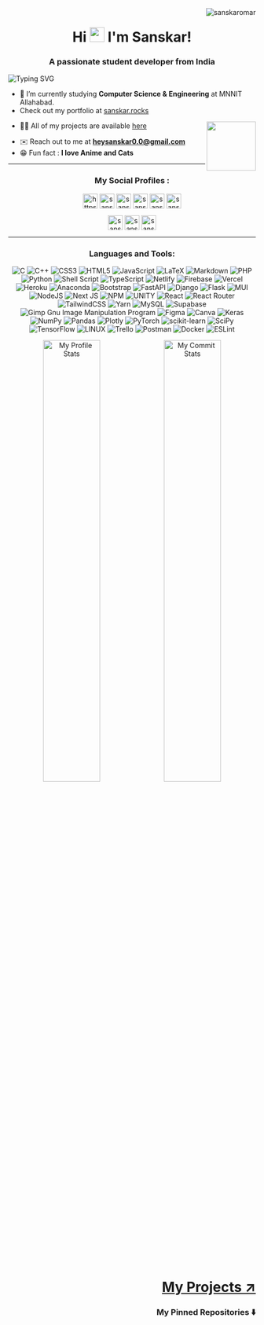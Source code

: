 <!-- title -->
<img align="right" src="https://komarev.com/ghpvc/?username=sanskaromar&color=00BB00&label=Profile+Views&style=flat" alt="sanskaromar" /> 
<h1 align="center">Hi  <img src="https://media.giphy.com/media/hvRJCLFzcasrR4ia7z/giphy.gif" width="30"> I'm Sanskar!</h1>
<h3 align="center">A passionate student developer from India</h3>

<!-- typing svg -->
![Typing SVG](https://readme-typing-svg.herokuapp.com/?center=true&vCenter=true&width=1000&height=69&font=Comfortaa&color=20C20E&lines=Namaste+🙏;Check+out+my+Pinned+Repositories;Connect+with+me+for+Collaboration;Ask+me+about+anything,+I+am+happy+to+help;I+believe+in+cat+supremacy+:+\);)

<!-- visitor count 
<p align="right"> <img src="https://komarev.com/ghpvc/?username=sanskaromar&color=00BB00&label=Profile+Views&style=flat" alt="sanskaromar" /> </p>
-->
<!-- intro/ about -->
- 🏫 I’m currently studying **Computer Science & Engineering** at MNNIT Allahabad.
- Check out my portfolio at [sanskar.rocks](https://sanskar.rocks/)
<img align="right" src="https://media.giphy.com/media/cKc0u9hyvZEOjD8V08/giphy.gif" width="100" />

- 👨‍💻 All of my projects are available [here](https://sanskaromar.github.io/MyProjects/)
<!--
- 👯 I’m looking to collaborate on []()

- 🤝 I’m looking for help with [3](a3)
 -->
<!--
- 📝 I regularly write articles on [8](8)

- 💬 Ask me about **5**
-->
- ✉️ Reach out to me at **heysanskar0.0@gmail.com**
- 😁 Fun fact : **I love Anime and Cats**
<!--
- 📄 Know about my experiences [9](9)
-->


***

<!-- Contact me -->

<h3 align="center">My Social Profiles :</h3>
<div align="center" width="560px>
               
<a href="https://www.linkedin.com/in/sanskaromar-/" target="blank"><img align="center" src="https://www.vectorlogo.zone/logos/linkedin/linkedin-icon.svg" alt="https://www.linkedin.com/in/sanskaromar-/" height="30" width="30" /></a> 
<a href="https://twitter.com/sanskaromar_" target="blank"><img align="center" src="https://www.vectorlogo.zone/logos/twitter/twitter-tile.svg" alt="sanskaromar_" height="30" width="30" /></a> 
<a href="https://fb.com/sanskar.omar.7" target="blank"><img align="center" src="https://www.vectorlogo.zone/logos/facebook/facebook-tile.svg" alt="sanskar.omar.7" height="30" width="30" /></a>
<a href="https://instagram.com/sanskar_omar" target="blank"><img align="center" src="https://www.vectorlogo.zone/logos/instagram/instagram-icon.svg" alt="sanskar_omar" height="30" width="30" /></a>
<a href="https://gitlab.com/sanskar_omar" target="blank"><img align="center" src="https://www.vectorlogo.zone/logos/gitlab/gitlab-tile.svg" alt="sanskar_omar" height="30" width="30" /></a>
<a href="https://www.kaggle.com/sanskaromar7/" target="blank"><img align="center" src="https://www.vectorlogo.zone/logos/kaggle/kaggle-icon.svg" alt="sanskaromar7" height="30" width="30" /></a>


<a href="https://leetcode.com/sanskar_omar/" target="blank"><img align="center" src="https://cdn.jsdelivr.net/npm/simple-icons@3.0.1/icons/leetcode.svg" alt="sanskar_omar" height="30" width="30" /></a>
<a href="https://codeforces.com/profile/sanskar_omar" target="blank"><img align="center" src="https://cdn.jsdelivr.net/npm/simple-icons@3.0.1/icons/codeforces.svg" alt="sanskar_omar" height="30" width="30" /></a>
<a href="https://www.codechef.com/users/sanskar_omar" target="blank"><img align="center" src="https://cdn.jsdelivr.net/npm/simple-icons@3.1.0/icons/codechef.svg" alt="sanskar_omar" height="30" width="30" /></a>
<!-- <a href="https://www.hackerrank.com/sanskar_omar" target="blank"><img align="center" src="https://cdn.jsdelivr.net/npm/simple-icons@3.0.1/icons/hackerrank.svg" alt="sanskar_omar" height="30" width="30" /></a> -->


</div>

***

<!-- Languages and tools -->
<h3 align="center">Languages and Tools:</h3>                              

<div align="center"> 

<img alt='C' src='https://img.shields.io/badge/c-%2300599C.svg?style=for-the-badge&logo=c&logoColor=white'> <img alt='C++' src='https://img.shields.io/badge/c++-%2300599C.svg?style=for-the-badge&logo=c%2B%2B&logoColor=white'> <img alt='CSS3' src='https://img.shields.io/badge/css3-%231572B6.svg?style=for-the-badge&logo=css3&logoColor=white'> <img alt='HTML5' src='https://img.shields.io/badge/html5-%23E34F26.svg?style=for-the-badge&logo=html5&logoColor=white'> <img alt='JavaScript' src='https://img.shields.io/badge/javascript-%23323330.svg?style=for-the-badge&logo=javascript&logoColor=%23F7DF1E'> <img alt='LaTeX' src='https://img.shields.io/badge/latex-%23008080.svg?style=for-the-badge&logo=latex&logoColor=white'> <img alt='Markdown' src='https://img.shields.io/badge/markdown-%23000000.svg?style=for-the-badge&logo=markdown&logoColor=white'> <img alt='PHP' src='https://img.shields.io/badge/php-%23777BB4.svg?style=for-the-badge&logo=php&logoColor=white'> <img alt='Python' src='https://img.shields.io/badge/python-3670A0?style=for-the-badge&logo=python&logoColor=ffdd54'> <img alt='Shell Script' src='https://img.shields.io/badge/shell_script-%23121011.svg?style=for-the-badge&logo=gnu-bash&logoColor=white'> <img alt='TypeScript' src='https://img.shields.io/badge/typescript-%23007ACC.svg?style=for-the-badge&logo=typescript&logoColor=white'> <img alt='Netlify' src='https://img.shields.io/badge/netlify-%23000000.svg?style=for-the-badge&logo=netlify&logoColor=#00C7B7'> <img alt='Firebase' src='https://img.shields.io/badge/firebase-%23039BE5.svg?style=for-the-badge&logo=firebase'> <img alt='Vercel' src='https://img.shields.io/badge/vercel-%23000000.svg?style=for-the-badge&logo=vercel&logoColor=white'> <img alt='Heroku' src='https://img.shields.io/badge/heroku-%23430098.svg?style=for-the-badge&logo=heroku&logoColor=white'> <img alt='Anaconda' src='https://img.shields.io/badge/Anaconda-%2344A833.svg?style=for-the-badge&logo=anaconda&logoColor=white'> <img alt='Bootstrap' src='https://img.shields.io/badge/bootstrap-%23563D7C.svg?style=for-the-badge&logo=bootstrap&logoColor=white'> <img alt='FastAPI' src='https://img.shields.io/badge/FastAPI-005571?style=for-the-badge&logo=fastapi'> <img alt='Django' src='https://img.shields.io/badge/django-%23092E20.svg?style=for-the-badge&logo=django&logoColor=white'> <img alt='Flask' src='https://img.shields.io/badge/flask-%23000.svg?style=for-the-badge&logo=flask&logoColor=white'> <img alt='MUI' src='https://img.shields.io/badge/MUI-%230081CB.svg?style=for-the-badge&logo=material-ui&logoColor=white'> <img alt='NodeJS' src='https://img.shields.io/badge/node.js-6DA55F?style=for-the-badge&logo=node.js&logoColor=white'> <img alt='Next JS' src='https://img.shields.io/badge/Next-black?style=for-the-badge&logo=next.js&logoColor=white'> <img alt='NPM' src='https://img.shields.io/badge/NPM-%23000000.svg?style=for-the-badge&logo=npm&logoColor=white'> <img alt='UNITY' src='https://img.shields.io/badge/Unity-%2320232a.svg?style=for-the-badge&logo=unity&logoColor=white'> <img alt='React' src='https://img.shields.io/badge/react-%2320232a.svg?style=for-the-badge&logo=react&logoColor=%2361DAFB'> <img alt='React Router' src='https://img.shields.io/badge/React_Router-CA4245?style=for-the-badge&logo=react-router&logoColor=white'> <img alt='TailwindCSS' src='https://img.shields.io/badge/tailwindcss-%2338B2AC.svg?style=for-the-badge&logo=tailwind-css&logoColor=white'> <img alt='Yarn' src='https://img.shields.io/badge/yarn-%232C8EBB.svg?style=for-the-badge&logo=yarn&logoColor=white'> <img alt='MySQL' src='https://img.shields.io/badge/mysql-%2300f.svg?style=for-the-badge&logo=mysql&logoColor=white'> 	<img alt='Supabase' src='https://img.shields.io/badge/Supabase-3ECF8E?style=for-the-badge&logo=supabase&logoColor=white'> <img alt='Gimp Gnu Image Manipulation Program' src='https://img.shields.io/badge/Gimp-657D8B?style=for-the-badge&logo=gimp&logoColor=FFFFFF'> 	<img alt='Figma' src='https://img.shields.io/badge/figma-%23F24E1E.svg?style=for-the-badge&logo=figma&logoColor=white'> <img alt='Canva' src='https://img.shields.io/badge/Canva-%2300C4CC.svg?style=for-the-badge&logo=Canva&logoColor=white'> <img alt='Keras' src='https://img.shields.io/badge/Keras-%23D00000.svg?style=for-the-badge&logo=Keras&logoColor=white'> <img alt='NumPy' src='https://img.shields.io/badge/numpy-%23013243.svg?style=for-the-badge&logo=numpy&logoColor=white'> <img alt='Pandas' src='https://img.shields.io/badge/pandas-%23150458.svg?style=for-the-badge&logo=pandas&logoColor=white'> <img alt='Plotly' src='https://img.shields.io/badge/Plotly-%233F4F75.svg?style=for-the-badge&logo=plotly&logoColor=white'> <img alt='PyTorch' src='https://img.shields.io/badge/PyTorch-%23EE4C2C.svg?style=for-the-badge&logo=PyTorch&logoColor=white'> <img alt='scikit-learn' src='https://img.shields.io/badge/scikit--learn-%23F7931E.svg?style=for-the-badge&logo=scikit-learn&logoColor=white'> <img alt='SciPy' src='https://img.shields.io/badge/SciPy-%230C55A5.svg?style=for-the-badge&logo=scipy&logoColor=%white'> <img alt='TensorFlow' src='https://img.shields.io/badge/TensorFlow-%23FF6F00.svg?style=for-the-badge&logo=TensorFlow&logoColor=white'> <img alt='LINUX' src='https://img.shields.io/badge/Linux-FCC624?style=for-the-badge&logo=linux&logoColor=black'> <img alt='Trello' src='https://img.shields.io/badge/Trello-%23026AA7.svg?style=for-the-badge&logo=Trello&logoColor=white'> <img alt='Postman' src='https://img.shields.io/badge/Postman-FF6C37?style=for-the-badge&logo=postman&logoColor=white'> <img alt='Docker' src='https://img.shields.io/badge/docker-%230db7ed.svg?style=for-the-badge&logo=docker&logoColor=white'> <img alt='ESLint' src='https://img.shields.io/badge/ESLint-4B3263?style=for-the-badge&logo=eslint&logoColor=white'>

<!--
<a href="https://www.cprogramming.com/" target="_blank"> <img src="https://raw.githubusercontent.com/devicons/devicon/master/icons/c/c-original.svg" alt="c" width="40" height="40"/> </a>
<a href="https://www.w3schools.com/cpp/" target="_blank"> <img src="https://raw.githubusercontent.com/devicons/devicon/master/icons/cplusplus/cplusplus-original.svg" alt="cplusplus" width="40" height="40"/>
</a> <a href="https://www.python.org" target="_blank"> <img src="https://raw.githubusercontent.com/devicons/devicon/master/icons/python/python-original.svg" alt="python" width="40" height="40"/> </a>
-->
<!-- <a href="" target="_blank"> <img src="https://raw.githubusercontent.com/devicons/devicon/master/icons/java/java-original.svg" alt="java" width="40" height="40"/> </a> -->
<!--
<a href="" target="_blank"> <img src="https://www.vectorlogo.zone/logos/reactjs/reactjs-icon.svg" alt="React" width="40" height="40"/> </a>
<a href="https://www.w3schools.com/css/" target="_blank"> <img src="https://raw.githubusercontent.com/devicons/devicon/master/icons/css3/css3-original-wordmark.svg" alt="css3" width="40" height="40"/> </a>
<a href="" target="_blank"> <img src="https://www.vectorlogo.zone/logos/javascript/javascript-icon.svg" alt="JavaScript" width="40" height="40"/> </a>
<a href="https://www.linux.org/" target="_blank"> <img src="https://raw.githubusercontent.com/devicons/devicon/master/icons/linux/linux-original.svg" alt="linux" width="40" height="40"/> </a>
<a href="https://git-scm.com/" target="_blank" > <img src="https://www.vectorlogo.zone/logos/git-scm/git-scm-icon.svg" alt="git" width="40" height="40"/> </a>
<a href="https://unity.com/" target="_blank"> <img src="https://www.vectorlogo.zone/logos/unity3d/unity3d-icon.svg" alt="unity" width="40" height="40"/></a>
<a href="#" target="_blank"> <img src="https://www.vectorlogo.zone/logos/opencv/opencv-icon.svg" alt="unity" width="40" height="40"/></a>
-->
                                                                                                                                                      
<!-- tools/language addition format
<a href="https://www.w3schools.com/cs/" target="_blank"> <img src="https://raw.githubusercontent.com/devicons/devicon/master/icons/csharp/csharp-original.svg" alt="csharp" width="40" height="40"/> </a> 
-->

</div>


<!-- language stats
<div align="center">
<img align="center" src="https://github-readme-stats.vercel.app/api/top-langs?username=sanskaromar&show_icons=true&locale=en&layout=compact&hide_border=true&theme=tokyonight&count_private=true&langs_count=10" alt="sanskaromar" />
</div>
-->

<!-- profile stats -->

<div align="center">

<img width="48%" src="https://github-readme-stats.vercel.app/api?username=sanskaromar&show_icons=true&theme=tokyonight&hide_border=false&count_private=true" alt="My Profile Stats" />
<img width="48%" src="https://github-readme-streak-stats.herokuapp.com/?user=sanskaromar&hide_border=false&theme=tokyonight" alt="My Commit Stats" />
 
                                                                                                                                                  
  <!-- format for custum parameter with gradiant
theme 1: pink
                                                                                                                                                  
[![Sanskar's GitHub stats](https://github-readme-stats.vercel.app/api?username=sanskaromar&hide=contribs&show_icons=true&title_color=FFFFFF&text_color=DDDDDD&icon_color=DDDD00&bg_color=45,6F2232,950740,C3073F)](https://github.com/anuraghazra/github-readme-stats)
theme 2: black & purple
<img align="center" src="https://github-readme-stats.vercel.app/api?username=sanskaromar&include_all_commits=true&count_private=true&show_icons=true&line_height=25&title_color=7A7ADB&icon_color=2234AE&text_color=D3D3D3&bg_color=0,000000,130F40" alt="Sanskar Omar - Github Stats">
theme 3:
![Sanskar's GitHub stats](https://github-readme-stats.vercel.app/api?username=sanskaromar&hide=contribs&show_icons=true&title_color=6655CF1&text_color=45A29E&icon_color=665CF1&bg_color=45,0B0C10,1F2833)
-->

</div>

<!-- 
#### What am i working on:
I'm just a beginner here exploring various technologies and getting started with open source. Currently i am focusing on Competivie Programming with C++ and python for developement.<br> 
```diff
I love connecting with different people so if you want to say hi, I'll be happy to meet you :)
```
Ps. Did you know this? ⬇️
<!-- quote
![Quote](https://github-readme-quotes.herokuapp.com/quote?animation=grow_out_in)
-->

<!-- diabled 2.0 REASON - NOT WORKING 
<p><img align="right" src="https://github-readme-quotes.herokuapp.com/quote?animation=grow_out_in&layout=samuel&theme=dark" alt="A quote should be here but as you can see it could not be loaded due to some issues. Try reloading the page." /></p>
-->






<!--
Here are some ideas to get you started:
- 🔭 I’m currently working on ...
- 🌱 I’m currently learning ...
- 👯 I’m looking to collaborate on ...
- 🤔 I’m looking for help with ...
- 💬 Ask me about ...
- 📫 How to reach me: ...
- 😄 Pronouns: ...
- ⚡ Fun fact: ...

visitor count type 1

Your visitor Count:
![Visitor Count](https://profile-counter.glitch.me/{sanskaromar}/count.svg)

visitor count type 2

![](https://komarev.com/ghpvc/?username=sanskaromar&color=00BB00&label=Profile+Views&style=flat)

visitor counter type 3 
<p align="left"> <img src="https://komarev.com/ghpvc/?username=sanskaromar&label=Profile%20views&color=0e75b6&style=flat" alt="sanskaromar" /> </p>

github trophies 
<p align="left"> <a href="https://github.com/ryo-ma/github-profile-trophy"><img src="https://github-profile-trophy.vercel.app/?username=sanskaromar" alt="sanskaromar" /></a> </p>

twitter link 
<p align="right"> <a href="https://twitter.com/sanskaromar_" target="blank"><img src="https://img.shields.io/twitter/follow/sanskaromar_?logo=twitter&style=for-the-badge" alt="sanskaromar_" /></a> </p>

Contribution Graph
![](https://activity-graph.herokuapp.com/graph?username=sanskaromar&theme=github)

Cat gifs
1 - https://media.giphy.com/media/cKc0u9hyvZEOjD8V08/giphy.gif
2- Calm cat https://media.giphy.com/media/jZ1eCryPWmejUj1asK/giphy.gif
3- Animated calm cat https://media.giphy.com/media/QDGq4em0JiwGnRPxpi/giphy.gif
4- Happy dance cat https://media.giphy.com/media/Fqe2mXpM9FRle/giphy.gif
5- Sleepy kitty https://media.giphy.com/media/l0MYtNH6ZJPrlcOic/giphy.gif
-->


<!-- Resources Used

* https://github.com/DenverCoder1/readme-typing-svg  - for svg gif in bio
* https://github.com/anuraghazra/github-readme-stats - for readme stats

-->
<h1 align="right"><a href="https://sanskaromar.github.io/MyProjects/" target="_blank"> My Projects ↗️ </a></h1>
<h3 align="right"> My Pinned Repositories ⬇️ </h3> 

<!-- <img src="https://media.giphy.com/media/ic6zcBFAO2OcTH7D9O/giphy.gif" width="30px" /> -->
